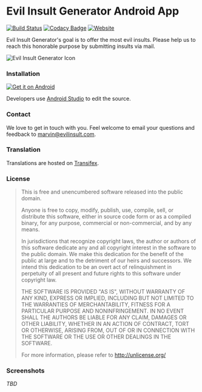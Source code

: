 # Evil Insult Generator Android App
[![Build Status](https://travis-ci.org/EvilInsultGenerator/android-app.svg?branch=master)](https://travis-ci.org/EvilInsultGenerator/android-app)
[![Codacy Badge](https://api.codacy.com/project/badge/Grade/ded73a40a6e744ae90ab233704adf927)](https://www.codacy.com/app/EvilInsultGenerator/android-app?utm_source=github.com&amp;utm_medium=referral&amp;utm_content=EvilInsultGenerator/android-app&amp;utm_campaign=Badge_Grade) 
[![Website](https://img.shields.io/website-up-down-green-red/https/shields.io.svg)](https://evilinsult.com)

Evil Insult Generator's goal is to offer the most evil insults. Please help us to reach this honorable purpose by submitting insults
via mail.

![Evil Insult Generator Icon](https://cloud.githubusercontent.com/assets/22981912/19600664/5521d010-97a6-11e6-9f67-fec931b199d7.png)

### Installation

<a href="https://play.google.com/store/apps/details?id=com.evilinsult.android">
  <img alt="Get it on Android"
       src="https://cloud.githubusercontent.com/assets/23243656/19977341/8d6d4be6-a1f3-11e6-9f10-bf53a4e43bf1.png">
</a>

Developers use [Android Studio](https://developer.android.com/studio/) to edit the source. 

### Contact

We love to get in touch with you. Feel welcome to email your questions and feedback to [marvin@evilinsult.com](mailto:marvin@evilinsult.com).

### Translation

Translations are hosted on [Transifex](https://www.transifex.com/evil-insult-generator/).

### License
> This is free and unencumbered software released into the public domain.
> 
> Anyone is free to copy, modify, publish, use, compile, sell, or
> distribute this software, either in source code form or as a compiled
> binary, for any purpose, commercial or non-commercial, and by any
> means.
> 
> In jurisdictions that recognize copyright laws, the author or authors
> of this software dedicate any and all copyright interest in the
> software to the public domain. We make this dedication for the benefit
> of the public at large and to the detriment of our heirs and
> successors. We intend this dedication to be an overt act of
> relinquishment in perpetuity of all present and future rights to this
> software under copyright law.
> 
> THE SOFTWARE IS PROVIDED "AS IS", WITHOUT WARRANTY OF ANY KIND,
> EXPRESS OR IMPLIED, INCLUDING BUT NOT LIMITED TO THE WARRANTIES OF
> MERCHANTABILITY, FITNESS FOR A PARTICULAR PURPOSE AND NONINFRINGEMENT.
> IN NO EVENT SHALL THE AUTHORS BE LIABLE FOR ANY CLAIM, DAMAGES OR
> OTHER LIABILITY, WHETHER IN AN ACTION OF CONTRACT, TORT OR OTHERWISE,
> ARISING FROM, OUT OF OR IN CONNECTION WITH THE SOFTWARE OR THE USE OR
> OTHER DEALINGS IN THE SOFTWARE.
> 
> For more information, please refer to <http://unlicense.org/>

### Screenshots

_TBD_
